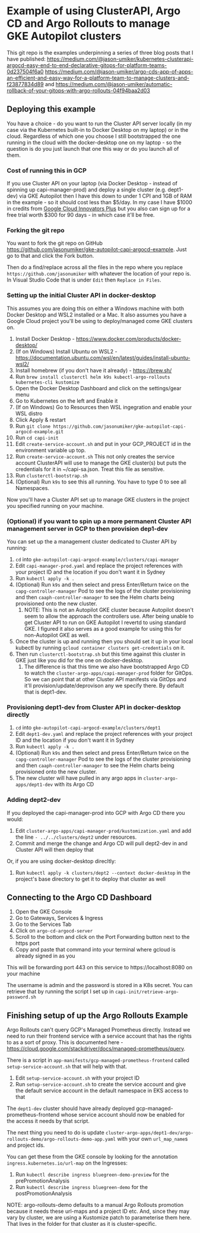 # Example of using ClusterAPI, Argo CD and Argo Rollouts to manage GKE Autopilot clusters

This git repo is the examples underpinning a series of three blog posts that I have published:
https://medium.com/@jason-umiker/kubernetes-clusterapi-argocd-easy-end-to-end-declarative-gitops-for-platform-teams-0d237504f6a0
https://medium.com/@jason-umiker/argo-cds-app-of-apps-an-efficient-and-easy-way-for-a-platform-team-to-manage-clusters-and-f23877834d89
and
https://medium.com/@jason-umiker/automatic-rollback-of-your-gitops-with-argo-rollouts-04f94baa2d03

## Deploying this example

You have a choice - do you want to run the Cluster API server locally (in my case via the Kubernetes built-in to Docker Desktop on my laptop) or in the cloud. Regardless of which one you choose I still bootstrapped the one running in the cloud with the docker-desktop one on my laptop - so the question is do you just launch that one this way or do you launch all of them.

### Cost of running this in GCP
If you use Cluster API on your laptop (via Docker Desktop - instead of spinning up capi-manager-prod) and deploy a single cluster (e.g. dept1-dev) via GKE Autopilot then I have this down to under 1 CPI and 1GB of RAM in the example - so it should cost less than $5/day. In my case I have $1000 in credits from [Google Cloud Innovators Plus](https://cloud.google.com/innovators/innovatorsplus) but you also can sign up for a free trial worth $300 for 90 days - in which case it'll be free.

### Forking the git repo
You want to fork the git repo on GitHub https://github.com/jasonumiker/gke-autopilot-capi-argocd-example. Just go to that and click the Fork button.

Then do a find/replace across all the files in the repo where you replace `https://github.com/jasonumiker` with whatever the location of your repo is. In Visual Studio Code that is under `Edit` then `Replace in Files`.

### Setting up the initial Cluster API in docker-desktop

This assumes you are doing this on either a Windows machine with both Docker Desktop and WSL2 installed or a Mac. It also assumes you have a Google Cloud project you'll be using to deploy/managed come GKE clusters on.

1. Install Docker Desktop - https://www.docker.com/products/docker-desktop/
1. (If on Windows) Install Ubuntu on WSL2 - https://documentation.ubuntu.com/wsl/en/latest/guides/install-ubuntu-wsl2/
1. Install homebrew (if you don't have it already) - https://brew.sh/
1. Run `brew install clusterctl helm k9s kubectl-argo-rollouts kubernetes-cli kustomize`
1. Open the Docker Desktop Dashboard and click on the settings/gear menu
1. Go to Kubernetes on the left and Enable it
1. (If on Windows) Go to Resources then WSL ingegration and enable your WSL distro
1. Click Apply & restart
1. Run `git clone https://github.com/jasonumiker/gke-autopilot-capi-argocd-example.git`
1. Run `cd capi-init`
1. Edit `create-service-account.sh` and put in your GCP_PROJECT id in the environment variable up top. 
1. Run `create-service-account.sh` This not only creates the service account ClusterAPI will use to manage the GKE cluster(s) but puts the credentials for it in ~/capi-sa.json. Treat this file as sensitive.
1. Run `clusterctl-bootstrap.sh`
1. (Optional) Run `k9s` to see this all running. You have to type 0 to see all Namespaces.

Now you'll have a Cluster API set up to manage GKE clusters in the project you specified running on your machine.

### (Optional) if you want to spin up a more permanent Cluster API management server in GCP to then provision dep1-dev

You can set up the a management cluster dedicated to Cluster API by running:

1. `cd` into `gke-autopilot-capi-argocd-example/clusters/capi-manager`
1. Edit `capi-manager-prod.yaml` and replace the project references with your project ID and the location if you don't want it in Sydney
1. Run `kubectl apply -k .`
1. (Optional) Run `k9s` and then select and press Enter/Return twice on the `capg-controller-manager` Pod to see the logs of the cluster provisioning and then `caaph-controller-manager` to see the Helm charts being provisioned onto the new cluster.
    1. NOTE: This is not an Autopilot GKE cluster because Autopilot doesn't seem to allow the approach the controllers use. After being unable to get Cluster API to run on GKE Autopilot I revertd to using standard GKE. I figured it also serves as a good example for using this for non-Autopilot GKE as well.
1. Once the cluster is up and running then you should set it up in your local kubectl by running `gcloud container clusters get-credentials` on it.
1. Then run `clusterctl-bootstrap.sh` but this time against this cluster in GKE just like you did for the one on docker-desktop.
    1. The difference is that this time we also have bootstrapped Argo CD to watch the `cluster-argo-apps/capi-manager-prod` folder for GitOps. So we can point that at other Cluster API manifests via GitOps and it'll provision/update/deprovison any we specify there. By default that is dept1-dev.

### Provisioning dept1-dev from Cluster API in docker-desktop directly

1. `cd` into `gke-autopilot-capi-argocd-example/clusters/dept1`
1. Edit `dept1-dev.yaml` and replace the project references with your project ID and the location if you don't want it in Sydney
1. Run `kubectl apply -k .`
1. (Optional) Run `k9s` and then select and press Enter/Return twice on the `capg-controller-manager` Pod to see the logs of the cluster provisioning and then `caaph-controller-manager` to see the Helm charts being provisioned onto the new cluster.
1. The new cluster will have pulled in any argo apps in `cluster-argo-apps/dept1-dev` with its Argo CD

### Adding dept2-dev

If you deployed the capi-manager-prod into GCP with Argo CD there you would:
1. Edit `cluster-argo-apps/capi-manager-prod/kustomization.yaml` and add the line `- ../../clusters/dept2` under resources.
1. Commit and merge the change and Argo CD will pull dept2-dev in and Cluster API will then deploy that

Or, if you are using docker-desktop direcltly:
1. Run `kubectl apply -k clusters/dept2 --context docker-desktop` in the project's base directory to get it to deploy that cluster as well

## Connecting to the Argo CD Dashboard

1. Open the GKE Console
1. Go to Gateways, Services & Ingress
1. Go to the Services Tab
1. Click on `argo-cd-argocd-server`
1. Scroll to the bottom and click on the Port Forwarding button next to the https port
1. Copy and paste that command into your terminal where gcloud is already signed in as you

This will be forwarding port 443 on this service to https://localhost:8080 on your machine

The username is admin and the password is stored in a K8s secret. You can retrieve that by running the script I set up in `capi-init/retrieve-argo-password.sh`

## Finishing setup of up the Argo Rollouts Example

Argo Rollouts can't query GCP's Managed Prometheus directly. Instead we need to run their frontend service with a service account that has the rights to as a sort of proxy. This is documented here - https://cloud.google.com/stackdriver/docs/managed-prometheus/query.

There is a script in `app-manifests/gcp-managed-prometheus-frontend` called `setup-service-account.sh` that will help with that.

1. Edit `setup-service-account.sh` with your project ID
1. Run `setup-service-account.sh` to create the service account and give the default service account in the default namespace in EKS access to that

The `dept1-dev` cluster should have already deployed gcp-managed-prometheus-frontend whose service account should now be enabled for the access it needs by that script.

The next thing you need to do is update `cluster-argo-apps/dept1-dev/argo-rollouts-demo/argo-rollouts-demo-app.yaml` with your own `url_map_name`s and project ids. 

You can get these from the GKE console by looking for the annotation `ingress.kubernetes.io/url-map` on the Ingresses:
1. Run `kubectl describe ingress bluegreen-demo-preview` for the prePromotionAnalysis
1. Run `kubectl describe ingress bluegreen-demo` for the postPromotionAnalysis

NOTE: argo-rollouts-demo defaults to a manual Argo Rollouts promotion because it needs these url-maps and a project ID etc. And, since they may vary by cluster, we are using a Kustomize patch to parameterise them here. That lives in the folder for that cluster as it is cluster-specific.
